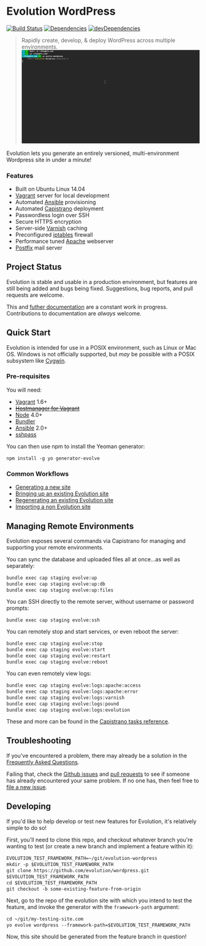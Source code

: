 # Evolution WordPress

[![Build Status](https://travis-ci.org/evolution/wordpress.svg)](https://travis-ci.org/evolution/wordpress)
[![Dependencies](https://david-dm.org/evolution/wordpress.svg)](https://david-dm.org/evolution/wordpress)
[![devDependencies](https://david-dm.org/evolution/wordpress/dev-status.svg)](https://david-dm.org/evolution/wordpress#info=devDependencies&view=table)

> Rapidly create, develop, & deploy WordPress across multiple environments.
> ![Generating a site](./docs/generate.gif)

Evolution lets you generate an entirely versioned, multi-environment Wordpress site in under a minute!

### Features

* Built on Ubuntu Linux 14.04
* [Vagrant](https://www.vagrantup.com/) server for local development
* Automated [Ansible](http://www.ansible.com/) provisioning
* Automated [Capistrano](http://capistranorb.com/) deployment
* Passwordless login over SSH
* Secure HTTPS encryption
* Server-side [Varnish](https://www.varnish-cache.org/) caching
* Preconfigured [iptables](http://www.netfilter.org/projects/iptables/) firewall
* Performance tuned [Apache](http://httpd.apache.org/) webserver
* [Postfix](http://www.postfix.org/) mail server

## Project Status

Evolution is stable and usable in a production environment, but features are still being added and bugs being fixed. Suggestions, bug reports, and pull requests are welcome.

This and [futher documentation](./docs/) are a constant work in progress. Contributions to documentation are _always_ welcome.

## Quick Start

Evolution is intended for use in a POSIX environment, such as Linux or Mac OS. Windows is not officially supported, but _may_ be possible with a POSIX subsystem like [Cygwin](https://www.cygwin.com/).

### Pre-requisites

You will need:

* [Vagrant](https://www.vagrantup.com/downloads.html) 1.6+
* ~~[Hostmanager for Vagrant](https://github.com/smdahlen/vagrant-hostmanager#installation)~~
* [Node](https://nodejs.org/en/download/) 4.0+
* [Bundler](http://bundler.io/)
* [Ansible](http://docs.ansible.com/intro_installation.html) 2.0+
* [sshpass](https://gist.github.com/arunoda/7790979)

You can then use npm to install the Yeoman generator:

```
npm install -g yo generator-evolve
```

### Common Workflows

* [Generating a new site](./docs/TUTORIAL-NEW.md)
* [Bringing up an existing Evolution site](./docs/TUTORIAL-CLONE.md)
* [Regenerating an existing Evolution site](./docs/TUTORIAL-UPGRADE.md)
* [Importing a non Evolution site](./docs/TUTORIAL-IMPORT.md)

## Managing Remote Environments

Evolution exposes several commands via Capistrano for managing and supporting your remote environments.

You can sync the database and uploaded files all at once...as well as separately:

```
bundle exec cap staging evolve:up
bundle exec cap staging evolve:up:db
bundle exec cap staging evolve:up:files
```

You can SSH directly to the remote server, without username or password prompts:

```
bundle exec cap staging evolve:ssh
```

You can remotely stop and start services, or even reboot the server:

```
bundle exec cap staging evolve:stop
bundle exec cap staging evolve:start
bundle exec cap staging evolve:restart
bundle exec cap staging evolve:reboot
```

You can even remotely view logs:

```
bundle exec cap staging evolve:logs:apache:access
bundle exec cap staging evolve:logs:apache:error
bundle exec cap staging evolve:logs:varnish
bundle exec cap staging evolve:logs:pound
bundle exec cap staging evolve:logs:evolution
```

These and more can be found in the [Capistrano tasks reference](./docs/REF-cap-tasks.md).

## Troubleshooting

If you've encountered a problem, there may already be a solution in the [Frequently Asked Questions](./FAQ.md).

Failing that, check the [Github issues](https://github.com/evolution/wordpress/issues) and [pull requests](https://github.com/evolution/wordpress/pulls) to see if someone has already encountered your same problem. If no one has, then feel free to [file a new issue](https://github.com/evolution/wordpress/issues/new).

## Developing

If you'd like to help develop or test new features for Evolution, it's relatively simple to do so!

First, you'll need to clone this repo, and checkout whatever branch you're wanting to test (or create a new branch and implement a feature within it):

```
EVOLUTION_TEST_FRAMEWORK_PATH=~/git/evolution-wordpress
mkdir -p $EVOLUTION_TEST_FRAMEWORK_PATH
git clone https://github.com/evolution/wordpress.git $EVOLUTION_TEST_FRAMEWORK_PATH
cd $EVOLUTION_TEST_FRAMEWORK_PATH
git checkout -b some-existing-feature-from-origin
```

Next, go to the repo of the evolution site with which you intend to test the feature, and invoke the generator with the `framework-path` argument:

```
cd ~/git/my-testing-site.com
yo evolve wordpress --framework-path=$EVOLUTION_TEST_FRAMEWORK_PATH
```

Now, this site should be generated from the feature branch in question!
